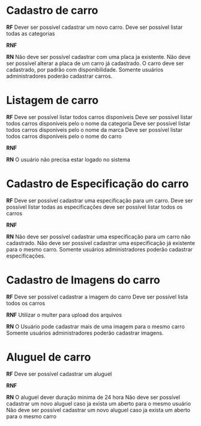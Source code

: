 # Cadastro de carro

**RF**
Dever ser possível cadastrar um novo carro.
Deve ser possível listar todas as categorias

**RNF**

**RN**
Não deve ser possível cadastrar com uma placa ja existente.
Não deve ser possível alterar a placa de um carro já cadastrado.
O carro deve ser cadastrado, por padrão com disponibilidade.
Somente usuários administradores poderão cadastrar carros.

# Listagem de carro

**RF**
Deve ser possível listar todos carros disponíveis 
Deve ser possível listar todos carros disponíveis pelo o nome da categoria
Deve ser possível listar todos carros disponíveis pelo o nome da marca
Deve ser possível listar todos carros disponíveis pelo o nome do carro

**RNF**

**RN**
O usuário não precisa estar logado no sistema

# Cadastro de Especificação do carro

**RF**
Deve ser possível cadastrar uma especificação para um carro.
Deve ser possível listar todas as especificações
deve ser possível listar todos os carros
 
**RNF**

**RN**
Não deve ser possível cadastrar uma especificação para um carro não cadastrado.
Não deve ser possível cadastrar uma especificação já existente para o mesmo carro.
Somente usuários administradores poderão cadastrar especificações.

# Cadastro de Imagens do carro

**RF**
Deve ser possível cadastrar a imagem do carro
Deve ser possível lista todos os carros
 
**RNF**
Utilizar o multer para upload dos arquivos

**RN**
O Usuário pode cadastrar mais de uma imagem para o mesmo carro
Somente usuários administradores poderão cadastrar imagens.

# Aluguel de carro

**RF**
Deve ser possível cadastrar um aluguel

**RNF**

**RN**
O aluguel dever duração minima de 24 hora
Não deve ser possível cadastrar um novo aluguel caso ja exista um aberto para o mesmo usuário
Não deve ser possível cadastrar um novo aluguel caso ja exista um aberto para o mesmo carro

